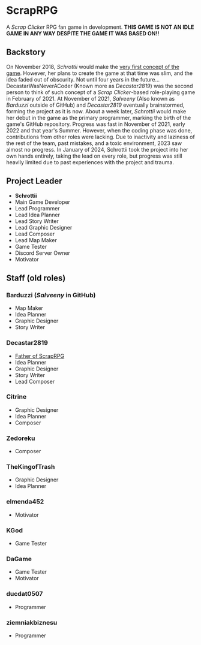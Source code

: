 # ScrapRPG
A *Scrap Clicker* RPG fan game in development. **THIS GAME IS NOT AN IDLE GAME IN ANY WAY DESPITE THE GAME IT WAS BASED ON!!**

## Backstory
On November 2018, *Schrottii* would make the [very first concept of the game](https://media.discordapp.net/attachments/905449922634080347/1000433408536739952/scraprpg.png?width=439&height=675). However, her plans to create the game at that time was slim, and the idea faded out of obscurity. Not until four years in the future...
DecastarWasNeverACoder (Known more as *Decastar2819*) was the second person to think of such concept of a *Scrap Clicker*-based role-playing game in February of 2021. At November of 2021, *Salveeny* (Also known as *Barduzzi* outside of GitHub) and *Decastar2819* eventually brainstormed, forming the project as it is now. About a week later, *Schrottii* would make her debut in the game as the primary programmer, marking the birth of the game's GitHub repository.
Progress was fast in November of 2021, early 2022 and that year's Summer. However, when the coding phase was done, contributions from other roles were lacking. Due to inactivity and laziness of the rest of the team, past mistakes, and a toxic environment, 2023 saw almost no progress. In January of 2024, Schrottii took the project into her own hands entirely, taking the lead on every role, but progress was still heavily limited due to past experiences with the project and trauma.

## Project Leader
- **Schrottii**
- Main Game Developer
- Lead Programmer
- Lead Idea Planner
- Lead Story Writer
- Lead Graphic Designer
- Lead Composer
- Lead Map Maker
- Game Tester
- Discord Server Owner
- Motivator

## Staff (old roles)
### Barduzzi (*Salveeny* in GitHub)
- Map Maker
- Idea Planner
- Graphic Designer
- Story Writer

### Decastar2819
- [Father of ScrapRPG](https://youtube.com/playlist?list=PLl18EjlJraJi3R_jBT266QQ8-smWw0GMn)
- Idea Planner
- Graphic Designer
- Story Writer
- Lead Composer

### Citrine
- Graphic Designer
- Idea Planner
- Composer

### Zedoreku
- Composer

### TheKingofTrash
- Graphic Designer
- Idea Planner

### elmenda452
- Motivator

### KGod
- Game Tester

### DaGame
- Game Tester
- Motivator

### ducdat0507
- Programmer

### ziemniakbiznesu
- Programmer